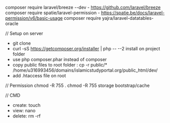 composer require laravel/breeze --dev - https://github.com/laravel/breeze
composer require spatie/laravel-permission - https://spatie.be/docs/laravel-permission/v6/basic-usage
composer require yajra/laravel-datatables-oracle

// Setup on server 
- git clone
- curl -sS https://getcomposer.org/installer | php -- --2 install on project folder
- use php composer.phar instead of composer
- copy public files to root folder : cp -r public/* /home/u316993456/domains/islamicstudyportal.org/public_html/dev/
- add .htaccess file on root

// Permission
chmod -R 755 .
chmod -R 755 storage bootstrap/cache

// CMD
- create: touch
- view: nano
- delete: rm -rf
